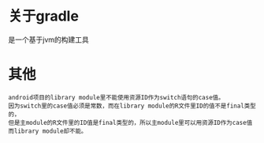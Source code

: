 # 关于gradle
  是一个基于jvm的构建工具

# 其他
    android项目的library module里不能使用资源ID作为switch语句的case值。
    因为switch里的case值必须是常数，而在library module的R文件里ID的值不是final类型的，
    但是主module的R文件里的ID值是final类型的，所以主module里可以用资源ID作为case值而library module却不能。
